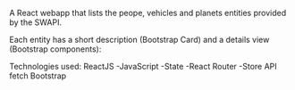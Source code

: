 A React webapp that lists the peope, vehicles 
and planets entities provided by the SWAPI.

Each entity has a short description (Bootstrap Card) 
and a details view (Bootstrap components):

Technologies used:
ReactJS
    -JavaScript
    -State
    -React Router
    -Store
API fetch
Bootstrap
